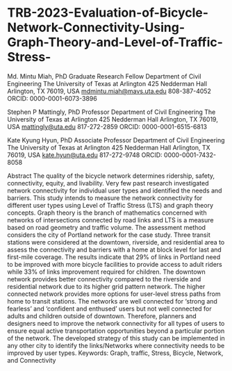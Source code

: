 # TRB-2023-Evaluation-of-Bicycle-Network-Connectivity-Using-Graph-Theory-and-Level-of-Traffic-Stress-

Md. Mintu Miah, PhD
Graduate Research Fellow
Department of Civil Engineering
The University of Texas at Arlington
425 Nedderman Hall 
Arlington, TX 76019, USA
mdmintu.miah@mavs.uta.edu
808-387-4052
ORCID: 0000-0001-6073-3896
	
Stephen P Mattingly, PhD
Professor 
Department of Civil Engineering
The University of Texas at Arlington
425 Nedderman Hall 
Arlington, TX 76019, USA
mattingly@uta.edu
817-272-2859
ORCID: 0000-0001-6515-6813
	
Kate Kyung Hyun, PhD
Associate Professor 
Department of Civil Engineering
The University of Texas at Arlington
425 Nedderman Hall 
Arlington, TX 76019, USA
kate.hyun@uta.edu
817-272-9748
ORCID: 0000-0001-7432-8058	

 
 Abstract
The quality of the bicycle network determines ridership, safety, connectivity, equity, and livability. Very few past research investigated network connectivity for individual user types and identified the needs and barriers. This study intends to measure the network connectivity for different user types using Level of Traffic Stress (LTS) and graph theory concepts. Graph theory is the branch of mathematics concerned with networks of intersections connected by road links and LTS is a measure based on road geometry and traffic volume. The assessment method considers the city of Portland network for the case study. Three transit stations were considered at the downtown, riverside, and residential area to assess the connectivity and barriers with a home at block level for last and first-mile coverage. The results indicate that 29% of links in Portland need to be improved with more bicycle facilities to provide access to adult riders while 33% of links improvement required for children. The downtown network provides better connectivity compared to the riverside and residential network due to its higher grid pattern network. The higher connected network provides more options for user-level stress paths from home to transit stations. The networks are well connected for ‘strong and fearless’ and ‘confident and enthused’ users but not well connected for adults and children outside of downtown. Therefore, planners and designers need to improve the network connectivity for all types of users to ensure equal active transportation opportunities beyond a particular portion of the network. The developed strategy of this study can be implemented in any other city to identify the links/Networks where connectivity needs to be improved by user types.
Keywords: Graph, traffic, Stress, Bicycle, Network, and Connectivity
